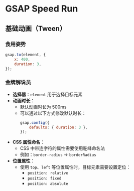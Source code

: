 # GSAP Speed Run

## 基础动画（Tween）

### 食用姿势

```js
gsap.to(element, {
	x: 400,
	duration: 3,
});
```

### 金牌解说员

-   **选择器**：`element` 用于选择目标元素
-   **动画时长**：
    -   默认动画时长为 500ms
    -   可以通过以下方式修改默认时长：
        ```js
        gsap.config({
        	defaults: { duration: 3 },
        });
        ```
-   **CSS 属性命名**：
    -   CSS 中带连字符的属性需要使用驼峰命名法
    -   例如：`border-radius` → `borderRadius`
-   **位置属性**：
    -   使用 `top`、`left` 等位置属性时，目标元素需要设置定位：
        -   `position: relative`
        -   `position: fixed`
        -   `position: absolute`
